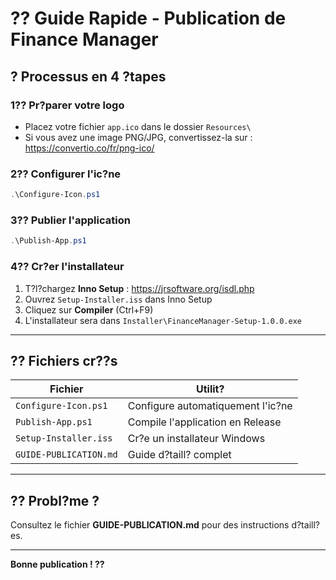 # ?? Guide Rapide - Publication de Finance Manager

## ? Processus en 4 ?tapes

### 1?? Pr?parer votre logo
- Placez votre fichier `app.ico` dans le dossier `Resources\`
- Si vous avez une image PNG/JPG, convertissez-la sur : https://convertio.co/fr/png-ico/

### 2?? Configurer l'ic?ne
```powershell
.\Configure-Icon.ps1
```

### 3?? Publier l'application
```powershell
.\Publish-App.ps1
```

### 4?? Cr?er l'installateur
1. T?l?chargez **Inno Setup** : https://jrsoftware.org/isdl.php
2. Ouvrez `Setup-Installer.iss` dans Inno Setup
3. Cliquez sur **Compiler** (Ctrl+F9)
4. L'installateur sera dans `Installer\FinanceManager-Setup-1.0.0.exe`

---

## ?? Fichiers cr??s

| Fichier | Utilit? |
|---------|---------|
| `Configure-Icon.ps1` | Configure automatiquement l'ic?ne |
| `Publish-App.ps1` | Compile l'application en Release |
| `Setup-Installer.iss` | Cr?e un installateur Windows |
| `GUIDE-PUBLICATION.md` | Guide d?taill? complet |

---

## ?? Probl?me ?

Consultez le fichier **GUIDE-PUBLICATION.md** pour des instructions d?taill?es.

---

**Bonne publication ! ??**
